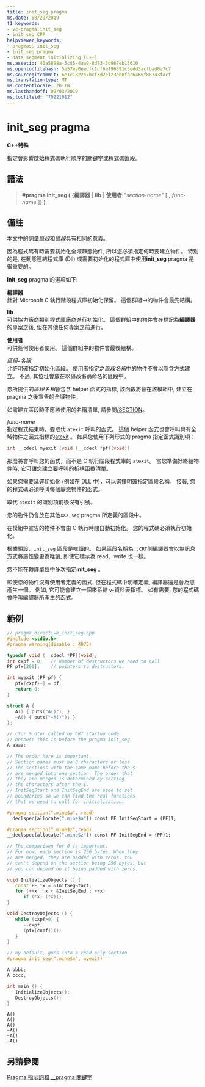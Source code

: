 ```yaml
---
title: init_seg pragma
ms.date: 08/29/2019
f1_keywords:
- vc-pragma.init_seg
- init_seg_CPP
helpviewer_keywords:
- pragmas, init_seg
- init_seg pragma
- data segment initializing [C++]
ms.assetid: 40a5898a-5c85-4aa9-8d73-3d967eb13610
ms.openlocfilehash: 5e57ea0eedfc1df6e196391c5edd3acfbad0a7c7
ms.sourcegitcommit: 6e1c1822e7bcf3d2ef23eb8fac6465f88743facf
ms.translationtype: MT
ms.contentlocale: zh-TW
ms.lasthandoff: 09/03/2019
ms.locfileid: "70221012"
---
```

# <a name="init_seg-pragma"></a>init_seg pragma

**C++特殊**

指定會影響啟始程式碼執行順序的關鍵字或程式碼區段。

## <a name="syntax"></a>語法

> **#pragma init_seg (** {**編譯器** |  **lib**  | **使用者**|"*section-name*" [ **,** *func-name* ]} **)**

## <a name="remarks"></a>備註

本文中的詞彙*區段*和*區段*具有相同的意義。

因為程式碼有時需要初始化全域靜態物件, 所以您必須指定何時要建立物件。 特別的是, 在動態連結程式庫 (Dll) 或需要初始化的程式庫中使用**init_seg** pragma 是很重要的。

**Init_seg** pragma 的選項如下:

**編譯器**\
針對 Microsoft C 執行階段程式庫初始化保留。 這個群組中的物件會最先結構。

**lib**\
可供協力廠商類別程式庫廠商進行初始化。 這個群組中的物件會在標記為**編譯器**的專案之後, 但在其他任何專案之前進行。

**使用者**\
可供任何使用者使用。 這個群組中的物件會最後結構。

*區段-名稱*\
允許明確指定初始化區段。 使用者指定之*區段名稱*中的物件不會以隱含方式建立。 不過, 其位址會放在以*區段名稱*命名的區段中。

您所提供的*區段名稱*會包含 helper 函式的指標, 該函數將會在該模組中, 建立在 pragma 之後宣告的全域物件。

如需建立區段時不應該使用的名稱清單, 請參閱[/SECTION](../build/reference/section-specify-section-attributes.md)。

*func-name*\
指定程式結束時，要取代 `atexit` 呼叫的函式。 這個 helper 函式也會呼叫具有全域物件之函式指標的[atexit](../c-runtime-library/reference/atexit.md) 。 如果您使用下列形式的 pragma 指定函式識別項：

```cpp
int __cdecl myexit (void (__cdecl *pf)(void))
```

那麼將會呼叫您的函式，而不是 C 執行階段程式庫的 `atexit`。 當您準備好終結物件時, 它可讓您建立要呼叫的析構函數清單。

如果您需要延遲初始化 (例如在 DLL 中)，可以選擇明確指定區段名稱。 接著, 您的程式碼必須呼叫每個靜態物件的函式。

取代 `atexit` 的識別項前後沒有引號。

您的物件仍會放在其他`XXX_seg` pragma 所定義的區段中。

在模組中宣告的物件不會由 C 執行時間自動初始化。 您的程式碼必須執行初始化。

根據預設，`init_seg` 區段是唯讀的。 如果區段名稱為, `.CRT`則編譯器會以無訊息方式將屬性變更為唯讀, 即使它標示為 read、write 也一樣。

您不能在轉譯單位中多次指定**init_seg** 。

即使您的物件沒有使用者定義的函式, 但在程式碼中明確定義, 編譯器還是會為您產生一個。 例如, 它可能會建立一個來系結 v-資料表指標。 如有需要, 您的程式碼會呼叫編譯器所產生的函式。

## <a name="example"></a>範例

```cpp
// pragma_directive_init_seg.cpp
#include <stdio.h>
#pragma warning(disable : 4075)

typedef void (__cdecl *PF)(void);
int cxpf = 0;   // number of destructors we need to call
PF pfx[200];    // pointers to destructors.

int myexit (PF pf) {
   pfx[cxpf++] = pf;
   return 0;
}

struct A {
   A() { puts("A()"); }
   ~A() { puts("~A()"); }
};

// ctor & dtor called by CRT startup code
// because this is before the pragma init_seg
A aaaa;

// The order here is important.
// Section names must be 8 characters or less.
// The sections with the same name before the $
// are merged into one section. The order that
// they are merged is determined by sorting
// the characters after the $.
// InitSegStart and InitSegEnd are used to set
// boundaries so we can find the real functions
// that we need to call for initialization.

#pragma section(".mine$a", read)
__declspec(allocate(".mine$a")) const PF InitSegStart = (PF)1;

#pragma section(".mine$z",read)
__declspec(allocate(".mine$z")) const PF InitSegEnd = (PF)1;

// The comparison for 0 is important.
// For now, each section is 256 bytes. When they
// are merged, they are padded with zeros. You
// can't depend on the section being 256 bytes, but
// you can depend on it being padded with zeros.

void InitializeObjects () {
   const PF *x = &InitSegStart;
   for (++x ; x < &InitSegEnd ; ++x)
      if (*x) (*x)();
}

void DestroyObjects () {
   while (cxpf>0) {
      --cxpf;
      (pfx[cxpf])();
   }
}

// by default, goes into a read only section
#pragma init_seg(".mine$m", myexit)

A bbbb;
A cccc;

int main () {
   InitializeObjects();
   DestroyObjects();
}
```

```Output
A()
A()
A()
~A()
~A()
~A()
```

## <a name="see-also"></a>另請參閱

[Pragma 指示詞和 __pragma 關鍵字](../preprocessor/pragma-directives-and-the-pragma-keyword.md)
